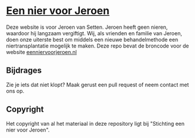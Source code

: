 # [Een nier voor Jeroen](http://eenniervoorjeroen.nl/)

Deze website is voor Jeroen van Setten. Jeroen heeft geen nieren, waardoor hij langzaam vergiftigt. Wij, als vrienden en familie van Jeroen, doen onze uiterste best om middels een nieuwe behandelmethode een niertransplantatie mogelijk te maken. Deze repo bevat de broncode voor de website [eenniervoorjeroen.nl](http://eenniervoorjeroen.nl/)

## Bijdrages

Zie je iets dat niet klopt? Maak gerust een pull request of neem contact met ons op.

## Copyright

Het copyright van al het materiaal in deze repository ligt bij "Stichting een nier voor Jeroen".